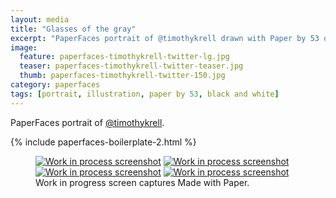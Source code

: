 ```yaml
---
layout: media
title: "Glasses of the gray"
excerpt: "PaperFaces portrait of @timothykrell drawn with Paper by 53 on an iPad."
image: 
  feature: paperfaces-timothykrell-twitter-lg.jpg
  teaser: paperfaces-timothykrell-twitter-teaser.jpg
  thumb: paperfaces-timothykrell-twitter-150.jpg
category: paperfaces
tags: [portrait, illustration, paper by 53, black and white]
---
```


PaperFaces portrait of [@timothykrell](http://twitter.com/timothykrell).

{% include paperfaces-boilerplate-2.html %}

<figure class="third">
  <a href="{{ site.url }}/images/paperfaces-timothykrell-process-1-lg.jpg"><img src="{{ site.url }}/images/paperfaces-timothykrell-process-1-600.jpg" alt="Work in process screenshot"></a>
  <a href="{{ site.url }}/images/paperfaces-timothykrell-process-2-lg.jpg"><img src="{{ site.url }}/images/paperfaces-timothykrell-process-2-600.jpg" alt="Work in process screenshot"></a>
  <a href="{{ site.url }}/images/paperfaces-timothykrell-process-3-lg.jpg"><img src="{{ site.url }}/images/paperfaces-timothykrell-process-3-600.jpg" alt="Work in process screenshot"></a>
  <a href="{{ site.url }}/images/paperfaces-timothykrell-process-4-lg.jpg"><img src="{{ site.url }}/images/paperfaces-timothykrell-process-4-600.jpg" alt="Work in process screenshot"></a>
  <figcaption>Work in progress screen captures Made with Paper.</figcaption>
</figure>